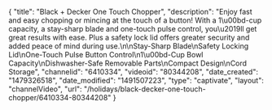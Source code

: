 {
    "title": "Black + Decker One Touch Chopper",
    "description": "Enjoy fast and easy chopping or mincing at the touch of a button! With a 1\u00bd-cup capacity, a stay-sharp blade and one-touch pulse control, you\u2019ll get great results with ease. Plus a safety lock lid offers greater security and added peace of mind during use.\n\nStay-Sharp Blade\nSafety Locking Lid\nOne-Touch Pulse Button Control\n1\u00bd-Cup Bowl Capacity\nDishwasher-Safe Removable Parts\nCompact Design\nCord Storage",
    "channelid": "6410334",
    "videoid": "80344208",
    "date_created": "1479326518",
    "date_modified": "1491507223",
    "type": "captivate",
    "layout": "channelVideo",
    "url": "\/holidays\/black-decker-one-touch-chopper\/6410334-80344208"
}